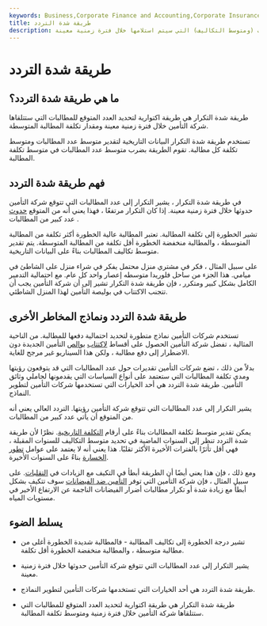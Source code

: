```yaml
---
keywords: Business,Corporate Finance and Accounting,Corporate Insurance
title: طريقة شدة التردد
description: طريقة شدة التكرار هي طريقة اكتوارية تحدد العدد المتوقع للمطالبات (ومتوسط التكاليف) التي سيتم استلامها خلال فترة زمنية معينة.
---
```


# طريقة شدة التردد
## ما هي طريقة شدة التردد؟

طريقة شدة التكرار هي طريقة اكتوارية لتحديد العدد المتوقع للمطالبات التي ستتلقاها شركة التأمين خلال فترة زمنية معينة ومقدار تكلفة المطالبة المتوسطة.

تستخدم طريقة شدة التكرار البيانات التاريخية لتقدير متوسط عدد المطالبات ومتوسط تكلفة كل مطالبة. تقوم الطريقة بضرب متوسط عدد المطالبات في متوسط تكلفة المطالبة.

## فهم طريقة شدة التردد

في طريقة شدة التكرار ، يشير التكرار إلى عدد المطالبات التي تتوقع شركة التأمين حدوثها خلال فترة زمنية معينة. إذا كان التكرار مرتفعًا ، فهذا يعني أنه من المتوقع [حدوث](/incidence-rate) عدد كبير من المطالبات .

تشير الخطورة إلى تكلفة المطالبة. تعتبر المطالبة عالية الخطورة أكثر تكلفة من المطالبة المتوسطة ، والمطالبة منخفضة الخطورة أقل تكلفة من المطالبة المتوسطة. يتم تقدير متوسط تكاليف المطالبات بناءً على البيانات التاريخية.

على سبيل المثال ، فكر في مشتري منزل محتمل يفكر في شراء منزل على الشاطئ في ميامي. هذا الجزء من ساحل فلوريدا متوسطه إعصار واحد كل عام. مع احتمالية التدمير الكامل بشكل كبير ومتكرر ، فإن طريقة شدة التكرار تشير إلى أن شركة التأمين يجب أن تتجنب الاكتتاب في بوليصة التأمين لهذا المنزل الشاطئي.

## طريقة شدة التردد ونماذج المخاطر الأخرى

تستخدم شركات التأمين نماذج متطورة لتحديد احتمالية دفعها للمطالبة. من الناحية المثالية ، تفضل شركة التأمين الحصول على أقساط [لاكتتاب](/premium) [بوالص](/underwriting) التأمين الجديدة دون الاضطرار إلى دفع مطالبة ، ولكن هذا السيناريو غير مرجح للغاية.

بدلاً من ذلك ، تضع شركات التأمين تقديرات حول عدد المطالبات التي قد يتوقعون رؤيتها ومدى تكلفة المطالبات التي ستعتمد على أنواع السياسات التي يقدمونها لحاملي وثائق التأمين. طريقة شدة التردد هي أحد الخيارات التي تستخدمها شركات التأمين لتطوير النماذج.

يشير التكرار إلى عدد المطالبات التي تتوقع شركة التأمين رؤيتها. التردد العالي يعني أنه من المتوقع أن يأتي عدد كبير من المطالبات.

يمكن تقدير متوسط تكلفة المطالبات بناءً على أرقام [التكلفة التاريخية](/historical-cost). نظرًا لأن طريقة شدة التردد تنظر إلى السنوات الماضية في تحديد متوسط التكاليف للسنوات المقبلة ، فهي أقل تأثرًا بالفترات الأخيرة الأكثر تقلبًا. هذا يعني أنه لا يعتمد على عوامل [تطور الخسارة](/loss-development) بناءً على السنوات الأخيرة.

ومع ذلك ، فإن هذا يعني أيضًا أن الطريقة أبطأ في التكيف مع الزيادات في [التقلبات](/volatility). على سبيل المثال ، فإن شركة التأمين التي توفر [التأمين ضد الفيضانات](/flood-insurance) سوف تتكيف بشكل أبطأ مع زيادة شدة أو تكرار مطالبات أضرار الفيضانات الناجمة عن الارتفاع الأخير في مستويات المياه.

## يسلط الضوء

- تشير درجة الخطورة إلى تكاليف المطالبة - فالمطالبة شديدة الخطورة أغلى من مطالبة متوسطة ، والمطالبة منخفضة الخطورة أقل تكلفة.

- يشير التكرار إلى عدد المطالبات التي تتوقع شركة التأمين حدوثها خلال فترة زمنية معينة.

- طريقة شدة التردد هي أحد الخيارات التي تستخدمها شركات التأمين لتطوير النماذج.

- طريقة شدة التكرار هي طريقة اكتوارية لتحديد العدد المتوقع للمطالبات التي ستتلقاها شركة التأمين خلال فترة زمنية ومتوسط تكلفة المطالبة.

